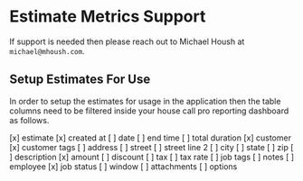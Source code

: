 # Estimate Metrics Support

If support is needed then please reach out to Michael Housh at `michael@mhoush.com`.

## Setup Estimates For Use

In order to setup the estimates for usage in the application then the table columns need to
be filtered inside your house call pro reporting dashboard as follows.

[x] estimate
[x] created at
[ ] date
[ ] end time
[ ] total duration
[x] customer
[x] customer tags
[ ] address
[ ] street
[ ] street line 2
[ ] city
[ ] state
[ ] zip
[ ] description
[x] amount
[ ] discount
[ ] tax
[ ] tax rate
[ ] job tags
[ ] notes
[ ] employee
[x] job status
[ ] window
[ ] attachments
[ ] options
